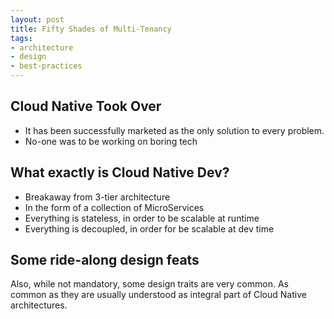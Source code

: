 ```yaml
---
layout: post
title: Fifty Shades of Multi-Tenancy
tags:
- architecture
- design
- best-practices
---
```

## Cloud Native Took Over

- It has been successfully marketed as the only solution to every problem.
- No-one was to be working on boring tech

## What exactly is Cloud Native Dev? 

- Breakaway from 3-tier architecture
- In the form of a collection of MicroServices
- Everything is stateless, in order to be scalable at runtime
- Everything is decoupled, in order for be scalable at dev time

## Some ride-along design feats

Also, while not mandatory, some design traits are very common.
As common as they are usually understood as integral part of Cloud Native architectures.
